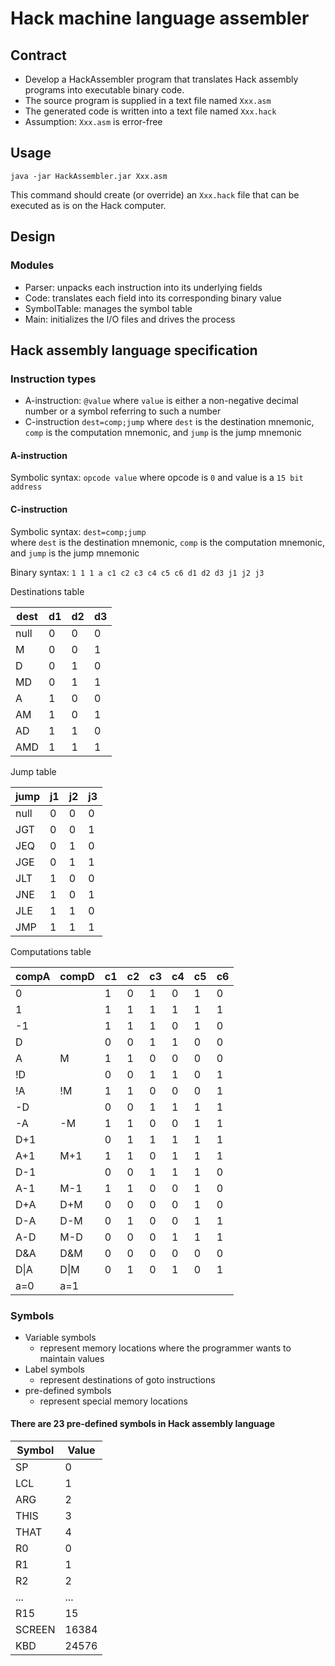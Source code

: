 # Hack machine language assembler
## Contract
* Develop a HackAssembler program that translates Hack assembly programs into executable binary code.
* The source program is supplied in a text file named `Xxx.asm`
* The generated code is written into a text file named `Xxx.hack`
* Assumption: `Xxx.asm` is error-free

## Usage
```shell
java -jar HackAssembler.jar Xxx.asm
```
This command should create (or override) an `Xxx.hack` file that can be executed as is on the Hack computer.

## Design
### Modules
* Parser: unpacks each instruction into its underlying fields
* Code: translates each field into its corresponding binary value
* SymbolTable: manages the symbol table
* Main: initializes the I/O files and drives the process

## Hack assembly language specification
### Instruction types
* A-instruction: `@value` where `value` is either a non-negative decimal number or a symbol referring to such a number
* C-instruction `dest=comp;jump` where `dest` is the destination mnemonic, `comp` is the computation mnemonic, and `jump` is the jump mnemonic

#### A-instruction
Symbolic syntax: `opcode value` where opcode is `0` and value is a `15 bit address`

#### C-instruction
Symbolic syntax: `dest=comp;jump`  
where `dest` is the destination mnemonic, `comp` is the computation mnemonic, and `jump` is the jump mnemonic  

Binary syntax: `1 1 1 a c1 c2 c3 c4 c5 c6 d1 d2 d3 j1 j2 j3`  

Destinations table

| dest | d1 | d2 | d3 |
|------|----|----|----|
| null | 0  | 0  | 0  |
| M    | 0  | 0  | 1  |
| D    | 0  | 1  | 0  |
| MD   | 0  | 1  | 1  |
| A    | 1  | 0  | 0  |
| AM   | 1  | 0  | 1  |
| AD   | 1  | 1  | 0  |
| AMD  | 1  | 1  | 1  |


Jump table

| jump | j1 | j2 | j3 |
|------|----|----|----|
| null | 0  | 0  | 0  |
| JGT  | 0  | 0  | 1  |
| JEQ  | 0  | 1  | 0  |
| JGE  | 0  | 1  | 1  |
| JLT  | 1  | 0  | 0  |
| JNE  | 1  | 0  | 1  |
| JLE  | 1  | 1  | 0  |
| JMP  | 1  | 1  | 1  |


Computations table  

| compA | compD | c1 | c2 | c3 | c4 | c5 | c6 |
|-------|-------|----|----|----|----|----|----|
| 0     |       | 1  | 0  | 1  | 0  | 1  | 0  |
| 1     |       | 1  | 1  | 1  | 1  | 1  | 1  |
| -1    |       | 1  | 1  | 1  | 0  | 1  | 0  |
| D     |       | 0  | 0  | 1  | 1  | 0  | 0  |
| A     | M     | 1  | 1  | 0  | 0  | 0  | 0  |
| !D    |       | 0  | 0  | 1  | 1  | 0  | 1  |
| !A    | !M    | 1  | 1  | 0  | 0  | 0  | 1  |
| -D    |       | 0  | 0  | 1  | 1  | 1  | 1  |
| -A    | -M    | 1  | 1  | 0  | 0  | 1  | 1  |
| D+1   |       | 0  | 1  | 1  | 1  | 1  | 1  |
| A+1   | M+1   | 1  | 1  | 0  | 1  | 1  | 1  |
| D-1   |       | 0  | 0  | 1  | 1  | 1  | 0  |
| A-1   | M-1   | 1  | 1  | 0  | 0  | 1  | 0  |
| D+A   | D+M   | 0  | 0  | 0  | 0  | 1  | 0  |
| D-A   | D-M   | 0  | 1  | 0  | 0  | 1  | 1  |
| A-D   | M-D   | 0  | 0  | 0  | 1  | 1  | 1  |
| D&A   | D&M   | 0  | 0  | 0  | 0  | 0  | 0  |
| D\|A  | D\|M  | 0  | 1  | 0  | 1  | 0  | 1  |
| a=0   | a=1   |    |    |    |    |    |    |

### Symbols
* Variable symbols
  * represent memory locations where the programmer wants to maintain values
* Label symbols
  * represent destinations of goto instructions
* pre-defined symbols
  * represent special memory locations

#### There are 23 pre-defined symbols in Hack assembly language
| Symbol | Value  |
|--------|--------|
| SP     | 0      |
| LCL    | 1      |
| ARG    | 2      |
| THIS   | 3      |
| THAT   | 4      |
| R0     | 0      |
| R1     | 1      |
| R2     | 2      |
| ...    | ...    |
| R15    | 15     |
| SCREEN | 16384  |
| KBD    | 24576  |
